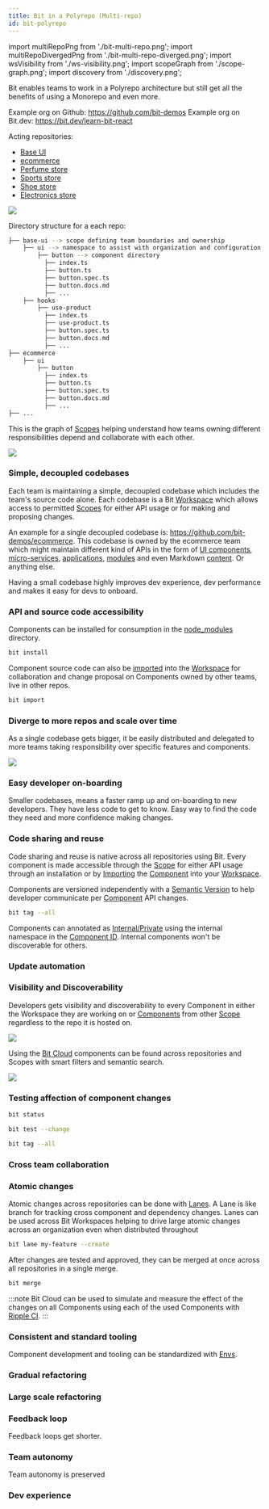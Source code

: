 ```yaml
---
title: Bit in a Polyrepo (Multi-repo)
id: bit-polyrepo
---
```


import multiRepoPng from './bit-multi-repo.png';
import multiRepoDivergedPng from './bit-multi-repo-diverged.png';
import wsVisibility from './ws-visibility.png';
import scopeGraph from './scope-graph.png';
import discovery from './discovery.png';

Bit enables teams to work in a Polyrepo architecture but still get all the benefits of using a Monorepo and even more.

Example org on Github: https://github.com/bit-demos
Example org on Bit.dev: https://bit.dev/learn-bit-react

Acting repositories:

- [Base UI](https://github.com/bit-demos/base-ui)
- [ecommerce](https://github.com/bit-demos/ecommerce)
- [Perfume store](https://github.com/bit-demos/perfume-store)
- [Sports store](https://github.com/bit-demos/sports-store)
- [Shoe store](https://github.com/bit-demos/shoe-store)
- [Electronics store](https://github.com/bit-demos/shoe-store)

<img src={multiRepoPng} />

Directory structure for a each repo:

```bash
├── base-ui --> scope defining team boundaries and ownership
    ├── ui --> namespace to assist with organization and configuration of components
        ├── button --> component directory
          ├── index.ts
          ├── button.ts
          ├── button.spec.ts
          ├── button.docs.md
          ├── ...
    ├── hooks
        ├── use-product
          ├── index.ts
          ├── use-product.ts
          ├── button.spec.ts
          ├── button.docs.md
          ├── ...
├── ecommerce
    ├── ui
        ├── button
          ├── index.ts
          ├── button.ts
          ├── button.spec.ts
          ├── button.docs.md
          ├── ...
├── ...
```

This is the graph of [Scopes](scope/overview) helping understand how teams owning different responsibilities depend and collaborate with each other.

<img src={scopeGraph} />

### Simple, decoupled codebases
Each team is maintaining a simple, decoupled codebase which includes the team's source code alone. Each codebase is a Bit [Workspace](workspace/overview) which allows access to permitted [Scopes](scope/overview) for either API usage or for making and proposing changes.

An example for a single decoupled codebase is: https://github.com/bit-demos/ecommerce.
This codebase is owned by the ecommerce team which might maintain different kind of APIs in the form of [UI components](https://bit.dev/learn-bit-react/ecommerce/ui/store-hero), [micro-services](/), [applications](https://bit.dev/learn-bit-react/shoe-store/apps/shoe-store), [modules](https://bit.dev/learn-bit-react/ecommerce/entity/product) and even Markdown [content](https://bit.dev/learn-bit-react/ecommerce/content/about). Or anything else.

Having a small codebase highly improves dev experience, dev performance and makes it easy for devs to onboard.

### API and source code accessibility
Components can be installed for consumption in the [node_modules](packages/node-modules) directory.

```bash
bit install
```

Component source code can also be [imported](scope/importing-components) into the [Workspace](workspace/overview) for collaboration and change proposal on Components owned by other teams, live in other repos.

```bash
bit import
```

### Diverge to more repos and scale over time
As a single codebase gets bigger, it be easily distributed and delegated to more teams taking responsibility over specific features and components.

<img src={multiRepoDivergedPng} />

### Easy developer on-boarding

Smaller codebases, means a faster ramp up and on-boarding to new developers. They have less code to get to know. Easy way to find the code they need and more confidence making changes. 

### Code sharing and reuse
Code sharing and reuse is native across all repositories using Bit. Every component is made accessible through the [Scope](scope/overview) for either API usage through an installation or by [Importing](scope/importing-components) the [Component](components/overview) into your [Workspace](/workspace/overview).

Components are versioned independently with a [Semantic Version](https://semver.org) to help developer communicate per [Component](components/overview) API changes. 

```bash
bit tag --all
```

Components can annotated as [Internal/Private](/) using the internal namespace in the [Component ID](/components/id). Internal components won't be discoverable for others.

### Update automation

### Visibility and Discoverability
Developers gets visibility and discoverability to every Component in either the Workspace they are working on or [Components](/) from other [Scope](scope/overview) regardless to the repo it is hosted on.

<img src={wsVisibility} />

Using the [Bit Cloud](https://bit.dev) components can be found across repositories and Scopes with smart filters and semantic search.

<img src={discovery} />

### Testing affection of component changes

```bash
bit status
```

```bash
bit test --change
```

```bash
bit tag --all
```


### Cross team collaboration

### Atomic changes
Atomic changes across repositories can be done with [Lanes](components/lanes). A Lane is like branch for tracking cross component and dependency changes. Lanes can be used across Bit Workspaces helping to drive large atomic changes across an organization even when distributed throughout

```bash
bit lane my-feature --create
```

After changes are tested and approved, they can be merged at once across all repositories in a single merge.

```bash
bit merge
```

:::note
Bit Cloud can be used to simulate and measure the effect of the changes on all Components using each of the used Components with [Ripple CI](https://bit.dev/ripple-ci).
:::

### Consistent and standard tooling
Component development and tooling can be standardized with [Envs](envs/overview).


### Gradual refactoring


### Large scale refactoring

### Feedback loop
Feedback loops get shorter.

### Team autonomy
Team autonomy is preserved

### Dev experience

